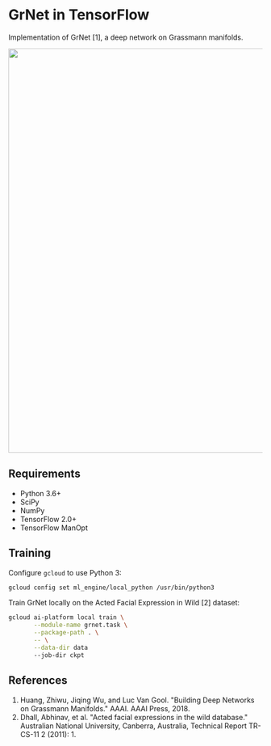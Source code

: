 # GrNet in TensorFlow

Implementation of GrNet [1], a deep network on Grassmann manifolds.

<img align="center" width="800" src="https://github.com/master/tensorflow-riemopt/blob/master/examples/grnet/grnet.png?raw=true">

## Requirements

 * Python 3.6+
 * SciPy
 * NumPy
 * TensorFlow 2.0+
 * TensorFlow ManOpt

## Training

Configure `gcloud` to use Python 3:

```bash
gcloud config set ml_engine/local_python /usr/bin/python3
```

Train GrNet locally on the Acted Facial Expression in Wild [2] dataset:

```bash
gcloud ai-platform local train \
       --module-name grnet.task \
       --package-path . \
       -- \
       --data-dir data
       --job-dir ckpt
```

## References

 1. Huang, Zhiwu, Jiqing Wu, and Luc Van Gool. "Building Deep Networks on
 Grassmann Manifolds." AAAI. AAAI Press, 2018.
 2. Dhall, Abhinav, et al. "Acted facial expressions in the wild database."
 Australian National University, Canberra, Australia, Technical Report
 TR-CS-11 2 (2011): 1.
